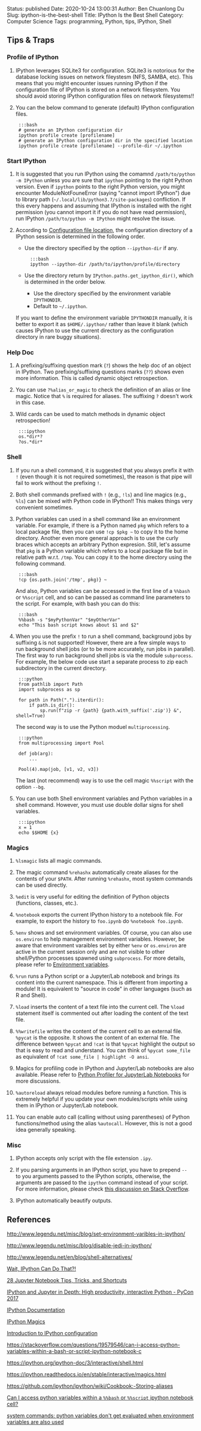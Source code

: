 Status: published
Date: 2020-10-24 13:00:31
Author: Ben Chuanlong Du
Slug: ipython-is-the-best-shell
Title: IPython Is the Best Shell
Category: Computer Science
Tags: programming, Python, tips, IPython, Shell

## Tips & Traps 

### Profile of IPython

1. IPython leverages SQLite3 for configuration.
    SQLite3 is notorious for the database locking issues on network fileystesm (NFS, SAMBA, etc).
    This means that you might encounter issues running IPython
    if the configuration file of IPython is stored on a network filesystem.
    You should avoid storing IPython configuration files on network filesystems!!

2. You can the below command to generate (default) IPython configuration files.

        :::bash
        # generate an IPython configuration dir
        ipython profile create [profilename]
        # generate an IPython configuration dir in the specified location
        ipython profile create [profilename] --profile-dir ~/.ipython

### Start IPython

1. It is suggested that you run IPython using the comamnd `/path/to/python -m IPython`
    unless you are sure that `ipython` pointing to the right Python version.
    Even if `ipython` points to the right Python version,
    you might encounter ModuleNotFouneError (saying "cannot import IPython")
    due to library path (`~/.local/lib/python3.7/site-packages`) confliction. 
    If this every happens
    and assuming that IPython is installed with the right permission 
    (you cannot import it if you do not have read permission), 
    run IPython `/path/to/python -m IPython` might resolve the issue.

2. According to [Configuration file location](https://ipython.readthedocs.io/en/stable/development/config.html#configuration-file-location),
    the configuration directory of a IPython session is determined in the following order.

    - Use the directory specified by the option `--ipython-dir` if any.

            :::bash
            ipython --ipython-dir /path/to/ipython/profile/directory

    - Use the directory return by `IPython.paths.get_ipython_dir()`,
        which is determined in the order below. 
        - Use the directory specified by the environment variable `IPYTHONDIR`.
        - Default to `~/.ipython`.

    If you want to define the environment variable `IPYTHONDIR` manually,
    it is better to export it as `$HOME/.ipython/` rather than leave it blank
    (which causes IPython to use the current directory as the configuration directory in rare buggy situations).

### Help Doc

1. A prefixing/suffixing question mark (`?`) shows the help doc of an object in IPython.
    Two prefixing/suffixing questions marks (`??`) shows even more information. 
    This is called dynamic object retrospection.

2. You can use `?%alias_or_magic` to check the definition of an alias or line magic.
    Notice that `%` is required for aliases. 
    The suffixing `?` doesn't work in this case.

3. Wild cards can be used to match methods in dynamic object retrospection!

        :::ipython
        os.*dir*?
        ?os.*dir*

### Shell 

1. If you run a shell command, 
    it is suggested that you always prefix it with `!` 
    (even though it is not required sometimes),
    the reason is that pipe will fail to work without the prefixing `!`.

2. Both shell commands prefixed with `!` (e.g., `!ls`) and line magics (e.g., `%ls`) 
    can be mixed with Python code in IPython!!
    This makes things very convenient sometimes.

2. Python variables can used in a shell command like an environment variable. 
    For example, 
	if there is a Python named `pkg` which refers to a local package file,
	then you can use `!cp $pkg ~` to copy it to the home directory. 
	Another even more general approach is to use the curly braces
	which accepts an arbitrary Python expresion.
	Still, 
	let's assume that `pkg` is a Python variable which refers to a local package file 
	but in relative path w.r.t. `/tmp`.
	You can copy it to the home directory using the following command.

        :::bash
		!cp {os.path.join('/tmp', pkg)} ~

    And also, 
    Python variables can be accessed in the first line 
    of a `%%bash` or `%%script` cell, 
    and so can be passed as command line parameters to the script. 
    For example, with bash you can do this:

        :::bash
        %%bash -s "$myPythonVar" "$myOtherVar"
        echo "This bash script knows about $1 and $2"

3. When you use the prefix `!` to run a shell command,
    background jobs by suffixing `&` is not supported!
    However, 
    there are a few simple ways to run background shell jobs 
    (or to be more accurately, run jobs in parallel).
    The first way to run background shell jobs is via the module `subprocess`. 
    For example, 
    the below code use start a separate process to zip each subdirectory 
    in the current directory.

        :::python
        from pathlib import Path
        import subprocess as sp

        for path in Path(".").iterdir():
            if path.is_dir():
                sp.run(f"zip -r {path} {path.with_suffix('.zip')} &", shell=True)

    The second way is to use the Python moduel `multiprocessing`. 
    
        :::python
        from multiprocessing import Pool
        
        def job(arg):
            ...

        Pool(4).map(job, [v1, v2, v3])

    The last (not recommend) way is to use the cell magic `%%script` with the option `--bg`.

4. You can use both Shell environment variables and Python variables in a shell command.
    However, 
    you must use double dollar signs for shell variables.

        :::ipython
        x = 1
        echo $$HOME {x}

### Magics

1. `%lsmagic` lists all magic commands.

2. The magic command `%rehashx` automatically create aliases for the contents of your `$PATH`.
    After running `%rehashx`,
    most system commands can be used directly.

2. `%edit` is very useful for editing the definition of Python objects (functions, classes, etc.).

10. `%notebook` exports the current IPython history to a notebook file. 
    For example, 
    to export the history to `foo.ipynb` do `%notebook foo.ipynb`.

2. `%env` shows and set environment variables.
    Of course, 
    you can also use `os.environ` to help management environment variables.
    However, 
    be aware that environment varaibles set by either `%env` or `os.environ` 
    are active in the current session only
    and are not visible to other shell/Python processes spawned using `subprocess`.
    For more details, 
    please refer to [Environment variables](https://ipython.readthedocs.io/en/stable/interactive/shell.html#environment-variables).

3. `%run` runs a Python script or a Jupyter/Lab notebook 
    and brings its content into the current namespace.
    This is different from importing a module!
    It is equivalent to "source in code" in other languages (such as R and Shell).

4. `%load` inserts the content of a text file into the current cell.
    The `%load` statement itself is commented out after loading the content of the text file.

5. `%%writefile` writes the content of the current cell to an external file.
    `%pycat` is the opposite. 
    It shows the content of an external file. 
    The difference between `%pycat` and `!cat` is that `%pycat` highlight the output so that is easy to read and understand.
    You can think of `%pycat some_file` as equivalent of `!cat some_file | highlight -O ansi`.

6. Magics for profiling code in IPython and Jupyter/Lab notebooks are also available.
    Please refer to
    [Python Profiler for JupyterLab Notebooks](http://www.legendu.net/misc/blog/python-profile-notebook/)
    for more discussions.

9. `%autoreload` always reload modules before running a function.
    This is extremely helpful if you update your own modules/scripts 
    while using them in IPython or Jupyter/Lab notebook.

2. You can enable auto call (calling without using parentheses) of Python functions/method 
    using the alias `%autocall`.
    However, 
    this is not a good idea generally speaking.

### Misc

1. IPython accepts only script with the file extension `.ipy`.

2. If you parsing arguments in an IPython script, 
    you have to prepend `-- ` to you arguments passed to the IPython scripts,
    otherwise,
    the arguments are passed to the `ipython` command instead of your script.
    For more information,
    please check [this discussion on Stack Overflow](https://stackoverflow.com/questions/22631845/how-to-pass-command-line-arguments-to-ipython).

3. IPython automatically beautify outputs.

## References

http://www.legendu.net/misc/blog/set-environment-varibles-in-ipython/

http://www.legendu.net/misc/blog/disable-jedi-in-ipython/

http://www.legendu.net/en/blog/shell-alternatives/

[Wait, IPython Can Do That?!](https://ep2019.europython.eu/media/conference/slides/cBeHNyZ-wait-ipython-can-do-that.pdf)

[​​​​28 Jupyter Notebook Tips, Tricks, and Shortcuts](https://www.dataquest.io/blog/jupyter-notebook-tips-tricks-shortcuts/)

[IPython and Jupyter in Depth: High productivity, interactive Python - PyCon 2017](https://www.youtube.com/watch?v=VQBZ2MqWBZI)

[IPython Documentation](https://ipython.readthedocs.io/en/stable/index.html)

[IPython Magics](https://ipython.readthedocs.io/en/stable/interactive/magics.html)

[Introduction to IPython configuration](https://ipython.readthedocs.io/en/stable/config/intro.html)

https://stackoverflow.com/questions/19579546/can-i-access-python-variables-within-a-bash-or-script-ipython-notebook-c

https://ipython.org/ipython-doc/3/interactive/shell.html

https://ipython.readthedocs.io/en/stable/interactive/magics.html

https://github.com/ipython/ipython/wiki/Cookbook:-Storing-aliases

[Can I access python variables within a `%%bash` or `%%script` ipython notebook cell?](https://stackoverflow.com/questions/19579546/can-i-access-python-variables-within-a-bash-or-script-ipython-notebook-c)

[system commands: python variables don't get evaluated when environment variables are also used](https://github.com/ipython/ipython/issues/6527)
